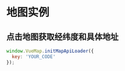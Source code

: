 # 地图实例

## 点击地图获取经纬度和具体地址

```javascript
window.VueMap.initMapApiLoader({
  key: 'YOUR_CODE'
});
```

<vuep template="#example"></vuep>

<script v-pre type="text/x-template" id="example">

  <template>
    <div class="map-page-container">
      <vue-map
        vid="mapDemo"  
        :center="center"
        :no-clear="true"
        :disable-default-ui="disableDefaultUI"
        :zoom="zoom"  
        class="map-demo"
        :events="events">
      </vue-map>
      <div class="toolbar">
        position: [{{ lng }}, {{ lat }}] address: {{ address }}
      </div>
    </div>
  </template>

  <style>
    .map-demo {
      height: 300px;
    }
  </style>

  <script>
    module.exports = {
      data: function() {
        let self = this;

        return {
          zoom: 12,
          center: [121.59996, 31.197646],
          disableDefaultUI: false,
          address: '',
          events: {
            click(e) {
              // 这里注意Event
              let lng = e.latLng.lng();
              let lat = e.latLng.lat();
              self.lng = lng;
              self.lat = lat;

              // 这里通过google SDK 完成。
              var geocoder = new google.maps.Geocoder();        
              geocoder.geocode({
                location: {lat: -34.397, lng: 150.644}
              }, function(results, status) {
                if (status === 'OK') {
                  if (results[0]) {
                    self.address = results[0].formatted_address;
                    self.$nextTick();
                  } else {
                    window.alert('No results found');
                  }
                } else {
                  window.alert('Geocoder failed due to: ' + status);
                }
              });        
            }
          },
          lng: 0,
          lat: 0
        };
      }
    };
  </script>

</script>
